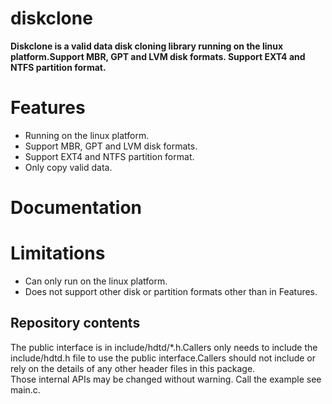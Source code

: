 # diskclone
**Diskclone is a valid data disk cloning library running on the linux platform.Support MBR, GPT and LVM disk formats. Support EXT4 and NTFS partition format.**

# Features
  * Running on the linux platform.
  * Support MBR, GPT and LVM disk formats.
  * Support EXT4 and NTFS partition format.
  * Only copy valid data.
  
# Documentation
  

# Limitations
  * Can only run on the linux platform.
  * Does not support other disk or partition formats other than in Features.
  
## Repository contents

The public interface is in include/hdtd/*.h.Callers only needs to include the 
include/hdtd.h file to use the public interface.Callers should not include or 
rely on the details of any other header files in this package.  
Those internal APIs may be changed without warning.
Call the example see main.c.
